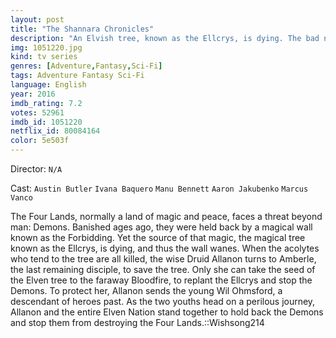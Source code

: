 ```yaml
---
layout: post
title: "The Shannara Chronicles"
description: "An Elvish tree, known as the Ellcrys, is dying. The bad news is that the tree has been the only piece of magic that protects the Four Lands from the Demon World. Amberle Elessedil is the only one who can save the tree. But she has to unlock magic that the Elves haven't used in thousands of years. With the help of Wil Ohmsford, she travels to find the lost magic. But it won't be an easy task..."
img: 1051220.jpg
kind: tv series
genres: [Adventure,Fantasy,Sci-Fi]
tags: Adventure Fantasy Sci-Fi 
language: English
year: 2016
imdb_rating: 7.2
votes: 52961
imdb_id: 1051220
netflix_id: 80084164
color: 5e503f
---
```

Director: `N/A`  

Cast: `Austin Butler` `Ivana Baquero` `Manu Bennett` `Aaron Jakubenko` `Marcus Vanco` 

The Four Lands, normally a land of magic and peace, faces a threat beyond man: Demons. Banished ages ago, they were held back by a magical wall known as the Forbidding. Yet the source of that magic, the magical tree known as the Ellcrys, is dying, and thus the wall wanes. When the acolytes who tend to the tree are all killed, the wise Druid Allanon turns to Amberle, the last remaining disciple, to save the tree. Only she can take the seed of the Elven tree to the faraway Bloodfire, to replant the Ellcrys and stop the Demons. To protect her, Allanon sends the young Wil Ohmsford, a descendant of heroes past. As the two youths head on a perilous journey, Allanon and the entire Elven Nation stand together to hold back the Demons and stop them from destroying the Four Lands.::Wishsong214